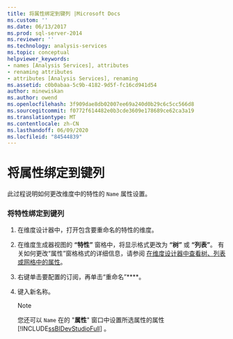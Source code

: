 ```yaml
---
title: 将属性绑定到键列 |Microsoft Docs
ms.custom: ''
ms.date: 06/13/2017
ms.prod: sql-server-2014
ms.reviewer: ''
ms.technology: analysis-services
ms.topic: conceptual
helpviewer_keywords:
- names [Analysis Services], attributes
- renaming attributes
- attributes [Analysis Services], renaming
ms.assetid: c0b0abaa-5c9b-4182-9d5f-fc16cd941d54
author: minewiskan
ms.author: owend
ms.openlocfilehash: 3f909dae8db02007ee69a240d0b29c6c5cc566d8
ms.sourcegitcommit: f0772f614482e0b3cde3609e178689ce62ca3a19
ms.translationtype: MT
ms.contentlocale: zh-CN
ms.lasthandoff: 06/09/2020
ms.locfileid: "84544839"
---
```

# <a name="bind-an-attribute-to-a-key-column"></a>将属性绑定到键列
  此过程说明如何更改维度中的特性的 `Name` 属性设置。  
  
### <a name="to-bind-an-attribute-to-a-key-column"></a>将特性绑定到键列  
  
1.  在维度设计器中，打开包含要重命名的特性的维度。  
  
2.  在维度生成器视图的 **“特性”** 窗格中，将显示格式更改为 **“树”** 或 **“列表”**。 有关如何更改“属性”窗格格式的详细信息，请参阅 [在维度设计器中查看树、列表或网格中的属性](view-attributes-in-dimension-designer.md)。  
  
3.  右键单击要配置的订阅，再单击“重命名”****。  
  
4.  键入新名称。  
  
    > [!NOTE]  
    >  您还可以 `Name` 在的 "**属性**" 窗口中设置所选属性的属性 [!INCLUDE[ssBIDevStudioFull](../../includes/ssbidevstudiofull-md.md)] 。  
  
  
